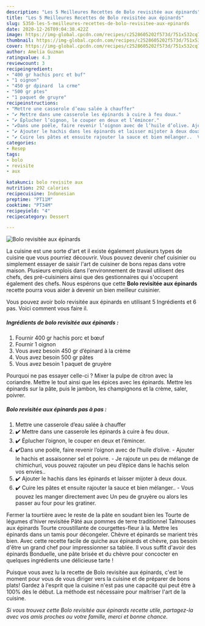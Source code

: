 ```yaml
---
description: "Les 5 Meilleures Recettes de Bolo revisitée aux épinards"
title: "Les 5 Meilleures Recettes de Bolo revisitée aux épinards"
slug: 5350-les-5-meilleures-recettes-de-bolo-revisitee-aux-epinards
date: 2020-12-26T09:04:38.422Z
image: https://img-global.cpcdn.com/recipes/c2528605202f573d/751x532cq70/bolo-revisitee-aux-epinards-photo-principale-de-la-recette.jpg
thumbnail: https://img-global.cpcdn.com/recipes/c2528605202f573d/751x532cq70/bolo-revisitee-aux-epinards-photo-principale-de-la-recette.jpg
cover: https://img-global.cpcdn.com/recipes/c2528605202f573d/751x532cq70/bolo-revisitee-aux-epinards-photo-principale-de-la-recette.jpg
author: Amelia Guzman
ratingvalue: 4.3
reviewcount: 3
recipeingredient:
- "400 gr hachis porc et buf"
- "1 oignon"
- "450 gr dpinard  la crme"
- "500 gr ptes"
- "1 paquet de gruyre"
recipeinstructions:
- "Mettre une casserole d’eau salée à chauffer"
- "✔️ Mettre dans une casserole les épinards à cuire à feu doux."
- "✔️ Éplucher l’oignon, le couper en deux et l’émincer."
- "✔️Dans une poêle, faire revenir l’oignon avec de l’huile d’olive. Ajouter le hachis et assaisonner sel et poivre. Je rajoute un peu de mélange de chimichuri, vous pouvez rajouter un peu d’épice dans le hachis selon vos envies.."
- "✔️ Ajouter le hachis dans les épinards et laisser mijoter à deux doux."
- "✔️ Cuire les pâtes et ensuite rajouter la sauce et bien mélanger..  Vous pouvez les manger directement avec Un peu de gruyère ou alors les passer au four pour les gratiner."
categories:
- Resep
tags:
- bolo
- revisite
- aux

katakunci: bolo revisite aux 
nutrition: 292 calories
recipecuisine: Indonesian
preptime: "PT11M"
cooktime: "PT34M"
recipeyield: "4"
recipecategory: Dessert

---
```



![Bolo revisitée aux épinards](https://img-global.cpcdn.com/recipes/c2528605202f573d/751x532cq70/bolo-revisitee-aux-epinards-photo-principale-de-la-recette.jpg)

La cuisine est une sorte d'art et il existe également plusieurs types de cuisine que vous pourriez découvrir. Vous pouvez devenir chef cuisinier ou simplement essayer de saisir l'art de cuisiner de bons repas dans votre maison. Plusieurs emplois dans l'environnement de travail utilisent des chefs, des pré-cuisiniers ainsi que des gestionnaires qui s'occupent également des chefs. Nous espérons que cette <strong> Bolo revisitée aux épinards </strong> recette pourra vous aider à devenir un bien meilleur cuisinier.

<!--inarticleads1-->

Vous pouvez avoir bolo revisitée aux épinards en utilisant 5 Ingrédients et 6 pas. Voici comment vous faire il.

##### Ingrédients de bolo revisitée aux épinards :

1. Fournir 400 gr hachis porc et bœuf
1. Fournir 1 oignon
1. Vous avez besoin 450 gr d’épinard à la crème
1. Vous avez besoin 500 gr pâtes
1. Vous avez besoin 1 paquet de gruyère


Pourquoi ne pas essayer celle-ci ? Mixer la pulpe de citron avec la coriandre. Mettre le tout ainsi que les épices avec les épinards. Mettre les épinards sur la pâte, puis le jambon, les champignons et la crème, saler, poivrer. 

<!--inarticleads2-->

##### Bolo revisitée aux épinards pas à pas :

1. Mettre une casserole d’eau salée à chauffer
1. ✔️ Mettre dans une casserole les épinards à cuire à feu doux.
1. ✔️ Éplucher l’oignon, le couper en deux et l’émincer.
1. ✔️Dans une poêle, faire revenir l’oignon avec de l’huile d’olive. - Ajouter le hachis et assaisonner sel et poivre. - Je rajoute un peu de mélange de chimichuri, vous pouvez rajouter un peu d’épice dans le hachis selon vos envies..
1. ✔️ Ajouter le hachis dans les épinards et laisser mijoter à deux doux.
1. ✔️ Cuire les pâtes et ensuite rajouter la sauce et bien mélanger..  - Vous pouvez les manger directement avec Un peu de gruyère ou alors les passer au four pour les gratiner.


Fermer la tourtière avec le reste de la pâte en soudant bien les Tourte de légumes d&#39;hiver revisitée Pâté aux pommes de terre traditionnel Talmouses aux épinards Tourte croustillante de courgettes-fleur à la. Mettre les épinards dans un tamis pour décongeler. Chèvre et épinards se marient très bien. Avec cette recette facile de quiche aux épinards et chèvre, pas besoin d&#39;être un grand chef pour impressionner sa tablée. Il vous suffit d&#39;avoir des épinards Bonduelle, une pâte brisée et du chèvre pour concocter en quelques ingrédients une délicieuse tarte ! 

<!--inarticleads1-->

<p>
Puisque vous avez lu la recette de Bolo revisitée aux épinards, c'est le moment pour vous de vous diriger vers la cuisine et de préparer de bons plats! Gardez à l'esprit que la cuisine n'est pas une capacité qui peut être à 100% dès le début. La méthode est nécessaire pour maîtriser l'art de la cuisine.
</p>

<p>
<i>Si vous trouvez cette Bolo revisitée aux épinards recette utile, partagez-la avec vos amis proches ou votre famille, merci et bonne chance.</i>
</p>
